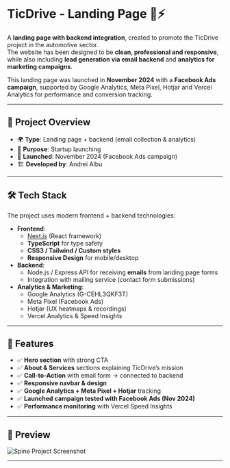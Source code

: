# TicDrive - Landing Page 🚗⚡

A **landing page with backend integration**, created to promote the TicDrive project in the automotive sector.  
The website has been designed to be **clean, professional and responsive**, while also including **lead generation via email backend** and **analytics for marketing campaigns**.  

This landing page was launched in **November 2024** with a **Facebook Ads campaign**, supported by Google Analytics, Meta Pixel, Hotjar and Vercel Analytics for performance and conversion tracking.  

---

## 📖 Project Overview
- 🌍 **Type**: Landing page + backend (email collection & analytics)  
- 🎯 **Purpose**: Startup launching
- 📅 **Launched**: November 2024 (Facebook Ads campaign)  
- 🏗️ **Developed by**: Andrei Albu 

---

## 🛠️ Tech Stack
The project uses modern frontend + backend technologies:

- **Frontend**:
  - [Next.js](https://nextjs.org/) (React framework)  
  - **TypeScript** for type safety  
  - **CSS3 / Tailwind / Custom styles**  
  - **Responsive Design** for mobile/desktop  
- **Backend**:
  - Node.js / Express API for receiving **emails** from landing page forms  
  - Integration with mailing service (contact form submissions)  
- **Analytics & Marketing**:
  - Google Analytics (G-CEHL3QKF3T)  
  - Meta Pixel (Facebook Ads)  
  - Hotjar (UX heatmaps & recordings)  
  - Vercel Analytics & Speed Insights  

---

## 🚀 Features
- ✅ **Hero section** with strong CTA  
- ✅ **About & Services** sections explaining TicDrive’s mission  
- ✅ **Call-to-Action** with email form → connected to backend  
- ✅ **Responsive navbar & design**  
- ✅ **Google Analytics + Meta Pixel + Hotjar** tracking  
- ✅ **Launched campaign tested with Facebook Ads (Nov 2024)**  
- ✅ **Performance monitoring** with Vercel Speed Insights  

---

## 📸 Preview
![Spine Project Screenshot](assets/screenshot.png)

---
